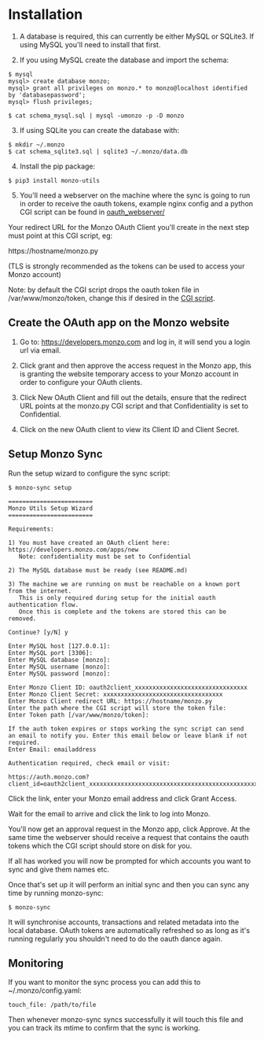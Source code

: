 # Installation

1. A database is required, this can currently be either MySQL or
SQLite3. If using MySQL you'll need to install that first.

2. If you using MySQL create the database and import the schema:

````
$ mysql
mysql> create database monzo;
mysql> grant all privileges on monzo.* to monzo@localhost identified by 'databasepassword';
mysql> flush privileges;
````

````
$ cat schema_mysql.sql | mysql -umonzo -p -D monzo

````

3. If using SQLite you can create the database with:

````
$ mkdir ~/.monzo
$ cat schema_sqlite3.sql | sqlite3 ~/.monzo/data.db
````

4. Install the pip package:

````
$ pip3 install monzo-utils
````

5. You'll need a webserver on the machine where the sync is going to run in
order to receive the oauth tokens, example nginx config and a python CGI script
can be found in [oauth\_webserver/](https://github.com/m4rkw/monzo-utils/tree/master/oauth_webserver)

Your redirect URL for the Monzo OAuth Client you'll create in the next step must
point at this CGI script, eg:

https://hostname/monzo.py

(TLS is strongly recommended as the tokens can be used to access your Monzo
account)

Note: by default the CGI script drops the oauth token file in
/var/www/monzo/token, change this if desired in the [CGI script](https://github.com/m4rkw/monzo-utils/blob/master/oauth_webserver/monzo.py).

## Create the OAuth app on the Monzo website

1. Go to: https://developers.monzo.com and log in, it will send you a login url
via email.

2. Click grant and then approve the access request in the Monzo app, this is
granting the website temporary access to your Monzo account in order to
configure your OAuth clients.

3. Click New OAuth Client and fill out the details, ensure that the redirect URL
points at the monzo.py CGI script and that Confidentiality is set to
Confidential.

4. Click on the new OAuth client to view its Client ID and Client Secret.

## Setup Monzo Sync

Run the setup wizard to configure the sync script:

````
$ monzo-sync setup

========================
Monzo Utils Setup Wizard
========================

Requirements:

1) You must have created an OAuth client here: https://developers.monzo.com/apps/new
   Note: confidentiality must be set to Confidential

2) The MySQL database must be ready (see README.md)

3) The machine we are running on must be reachable on a known port from the internet.
   This is only required during setup for the initial oauth authentication flow.
   Once this is complete and the tokens are stored this can be removed.

Continue? [y/N] y

Enter MySQL host [127.0.0.1]:
Enter MySQL port [3306]:
Enter MySQL database [monzo]:
Enter MySQL username [monzo]:
Enter MySQL password [monzo]:

Enter Monzo Client ID: oauth2client_xxxxxxxxxxxxxxxxxxxxxxxxxxxxxxxx
Enter Monzo Client Secret: xxxxxxxxxxxxxxxxxxxxxxxxxxxxxxxxxx
Enter Monzo Client redirect URL: https://hostname/monzo.py
Enter the path where the CGI script will store the token file:
Enter Token path [/var/www/monzo/token]:

If the auth token expires or stops working the sync script can send
an email to notify you. Enter this email below or leave blank if not required.
Enter Email: emailaddress

Authentication required, check email or visit:

https://auth.monzo.com?client_id=oauth2client_xxxxxxxxxxxxxxxxxxxxxxxxxxxxxxxxxxxxxxxxxxxxxxxxxxxxxxxx
````

Click the link, enter your Monzo email address and click Grant Access.

Wait for the email to arrive and click the link to log into Monzo.

You'll now get an approval request in the Monzo app, click Approve. At the
same time the webserver should receive a request that contains the oauth
tokens which the CGI script should store on disk for you.

If all has worked you will now be prompted for which accounts you want to sync
and give them names etc.

Once that's set up it will perform an initial sync and then you can sync any
time by running monzo-sync:

````
$ monzo-sync
````

It will synchronise accounts, transactions and related metadata into the local
database. OAuth tokens are automatically refreshed so as long as it's running
regularly you shouldn't need to do the oauth dance again.

## Monitoring

If you want to monitor the sync process you can add this to ~/.monzo/config.yaml:

````
touch_file: /path/to/file
````

Then whenever monzo-sync syncs successfully it will touch this file and you can
track its mtime to confirm that the sync is working.
